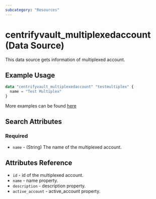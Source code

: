```yaml
---
subcategory: "Resources"
---
```


# centrifyvault_multiplexedaccount (Data Source)

This data source gets information of multiplexed account.

## Example Usage

```terraform
data "centrifyvault_multiplexedaccount" "testmultiplex" {
  name = "Test Multiplex"
}
```

More examples can be found [here](https://github.com/marcozj/terraform-provider-centrifyvault/tree/main/examples/centrifyvault_service)

## Search Attributes

### Required

- `name` - (String) The name of the multiplexed account.

## Attributes Reference

- `id` - id of the multiplexed account.
- `name` - name property.
- `description` - description property.
- `active_account` - active_account property.
